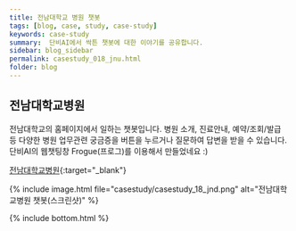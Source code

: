 ```yaml
---
title: 전남대학교 병원 챗봇
tags: [blog, case, study, case-study]
keywords: case-study
summary:  단비AI에서 싹튼 챗봇에 대한 이야기를 공유합니다.
sidebar: blog_sidebar
permalink: casestudy_018_jnu.html
folder: blog
---
```



## 전남대학교병원
전남대학교의 홈페이지에서 일하는 챗봇입니다. 병원 소개, 진료안내, 예약/조회/발급 등 다양한 병원 업무관련 궁금증을 버튼을 누르거나 질문하여 답변을 받을 수 있습니다. 단비AI의 웹챗팅창 Frogue(프로그)를 이용해서 만들었네요 :)

[전남대학교병원](https://www.cnuh.com/main.cs){:target="_blank"}

{% include image.html file="casestudy/casestudy_18_jnd.png" alt="전남대학교병원 챗봇(스크린샷)" %}


{% include bottom.html %}